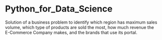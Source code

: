 # Python_for_Data_Science
Solution of a business problem to identify which region has maximum sales volume, which type of products are sold the most, how much revenue the E-Commerce Company makes, and the brands that use its portal.
